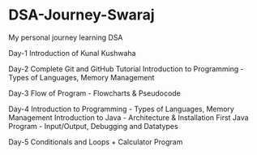 # DSA-Journey-Swaraj
My personal journey learning DSA

Day-1
Introduction of Kunal Kushwaha

Day-2
Complete Git and GitHub Tutorial
Introduction to Programming - Types of Languages, Memory Management

Day-3 
Flow of Program - Flowcharts & Pseudocode

Day-4
Introduction to Programming - Types of Languages, Memory Management
Introduction to Java - Architecture & Installation
First Java Program - Input/Output, Debugging and Datatypes

Day-5
Conditionals and Loops + Calculator Program
